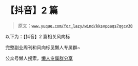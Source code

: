 # 【抖音】2 篇

> 原文：[`www.yuque.com/for_lazy/wind/kksvpoaqs7qgcv30`](https://www.yuque.com/for_lazy/wind/kksvpoaqs7qgcv30)

以下为：【抖音】2 篇相关风向标

完整副业周刊和风向标见懒人专属群~

公众号懒人搜索，[懒人专属群分享](https://lazybook.fun/#/blog/group)